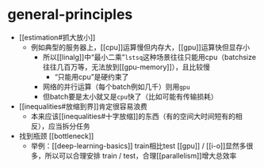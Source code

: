 # general-principles
- [[estimation#抓大放小]]
  - 例如典型的服务器上，[[cpu]]运算慢但内存大，[[gpu]]运算快但显存小
    - 所以[[linalg]]中“最小二乘”`lstsq`这种场景往往只能用cpu（batchsize往往几百万等，无法放到[[gpu-memory]]），且比较慢
      - “只能用cpu”是硬约束了
    - 网络的并行运算（每个batch例如几千）则用`gpu`
    - 但batch要是太小就又是`cpu`快了（比如可能有传输损耗）
- [[inequalities#放缩到界]]肯定很容易浪费
  - 本来应该[[inequalities#十字放缩]]的东西（有的空间大时间短有的相反），应当拆分任务
- 找到瓶颈 [[bottleneck]]
  - 举例：[[deep-learning-basics]] train相比test [[gpu]] / [[i-o]]显然多很多，所以可以合理安排 train / test，合理[[parallelism]]增大总效率